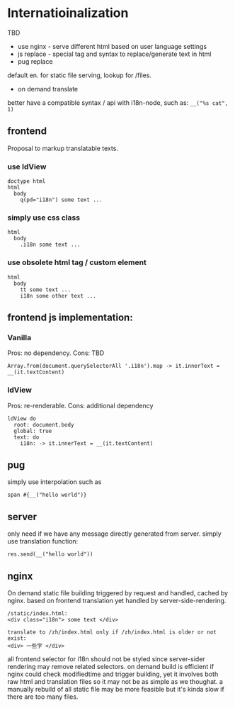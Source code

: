 # Internatioinalization

TBD

 * use nginx - serve different html based on user language settings
 * js replace - special tag and syntax to replace/generate text in html
 * pug replace

default en. for static file serving, lookup for <lang>/files.
 * on demand translate

better have a compatible syntax / api with i18n-node, such as: `__("%s cat", 1)`

## frontend

Proposal to markup translatable texts.

### use ldView

    doctype html
    html
      body
        q(pd="i18n") some text ...


### simply use css class

    html
      body
        .i18n some text ...


### use obsolete html tag / custom element

    html
      body
        tt some text ...
        i18n some other text ...

## frontend js implementation:

### Vanilla

Pros: no dependency.
Cons: TBD


    Array.from(document.querySelectorAll '.i18n').map -> it.innerText = __(it.textContent)


### ldView

Pros: re-renderable.
Cons: additional dependency

    ldView do
      root: document.body
      global: true
      text: do
        i18n: -> it.innerText = __(it.textContent)


## pug

simply use interpolation such as 

    span #{__("hello world")}


## server 

only need if we have any message directly generated from server. simply use translation function:

    res.send(__("hello world"))


## nginx

On demand static file building triggered by request and handled, cached by nginx.
based on frontend translation yet handled by server-side-rendering.

    /static/index.html:
    <div class="i18n"> some text </div>

    translate to /zh/index.html only if /zh/index.html is older or not exist:
    <div> 一些字 </div>

all frontend selector for i18n should not be styled since server-sider rendering may remove related selectors.
on demand build is efficient if nginx could check modifiedtime and trigger building, yet it involves both raw html and  translation files so it may not be as simple as we thoughat. a manually rebuild of all static file may be more feasible but it's kinda slow if there are too many files.
